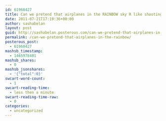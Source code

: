 ```yaml
---
id: 61960427
title: Can we pretend that airplanes in the RAINBOW sky R like shooting stars I could really use a wish right now
date: 2011-07-21T17:19:36+00:00
author: sashabelan
layout: post
guid: http://sashabelan.posterous.com/can-we-pretend-that-airplanes-in-the-rainbow
permalink: /can-we-pretend-that-airplanes-in-the-rainbow/
posterous_post:
  - 61960427
mashsb_timestamp:
  - 1465978401
mashsb_shares:
  - 0
mashsb_jsonshares:
  - '{"total":0}'
swcart-word-count:
  - 1
swcart-reading-time:
  - less then a minute
swcart-reading-time-raw:
  - 0
categories:
  - uncategorized
---
```

[](http://instagr.am/p/ILBIn/)